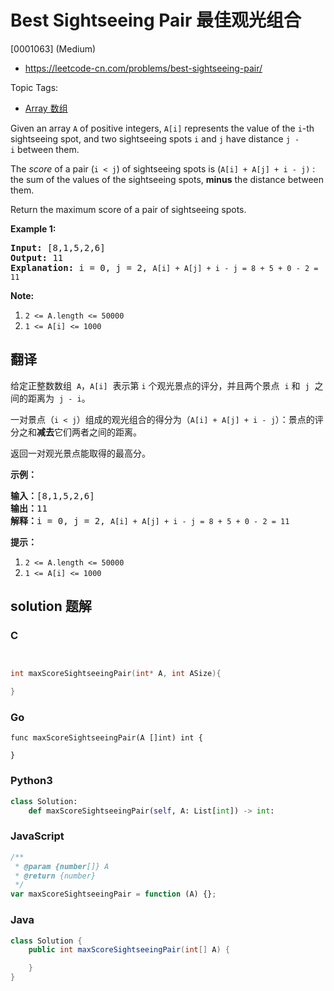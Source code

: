 # Best Sightseeing Pair 最佳观光组合

[0001063] (Medium)

- https://leetcode-cn.com/problems/best-sightseeing-pair/

Topic Tags:

- [Array 数组](https://leetcode-cn.com/tag/array/)

Given an array `A` of positive integers, `A[i]` represents the value of the `i`\-th sightseeing spot, and two sightseeing spots `i` and `j` have distance `j - i` between them.

The *score* of a pair (`i < j`) of sightseeing spots is (`A[i] + A[j] + i - j)` : the sum of the values of the sightseeing spots, **minus** the distance between them.

Return the maximum score of a pair of sightseeing spots.

**Example 1:**

<pre><strong>Input: </strong><span id="example-input-1-1">[8,1,5,2,6]</span>
<strong>Output: </strong><span id="example-output-1">11
<strong>Explanation:</strong> i = 0, j = 2, </span><code>A[i] + A[j] + i - j = 8 + 5 + 0 - 2 = 11</code>
</pre>

**Note:**

1.  `2 <= A.length <= 50000`
2.  `1 <= A[i] <= 1000`

## 翻译

给定正整数数组  `A`，`A[i]`  表示第 `i` 个观光景点的评分，并且两个景点  `i` 和  `j`  之间的距离为  `j - i`。

一对景点（`i < j`）组成的观光组合的得分为（`A[i] + A[j] + i - j`）：景点的评分之和**减去**它们两者之间的距离。

返回一对观光景点能取得的最高分。

**示例：**

<pre><strong>输入：</strong>[8,1,5,2,6]
<strong>输出：</strong>11
<strong>解释：</strong>i = 0, j = 2, <code>A[i] + A[j] + i - j = 8 + 5 + 0 - 2 = 11</code>
</pre>

**提示：**

1.  `2 <= A.length <= 50000`
2.  `1 <= A[i] <= 1000`

## solution 题解

### C

```c


int maxScoreSightseeingPair(int* A, int ASize){

}


```

### Go

```golang
func maxScoreSightseeingPair(A []int) int {

}
```

### Python3

```python
class Solution:
    def maxScoreSightseeingPair(self, A: List[int]) -> int:

```

### JavaScript

```javascript
/**
 * @param {number[]} A
 * @return {number}
 */
var maxScoreSightseeingPair = function (A) {};
```

### Java

```java
class Solution {
    public int maxScoreSightseeingPair(int[] A) {

    }
}
```
